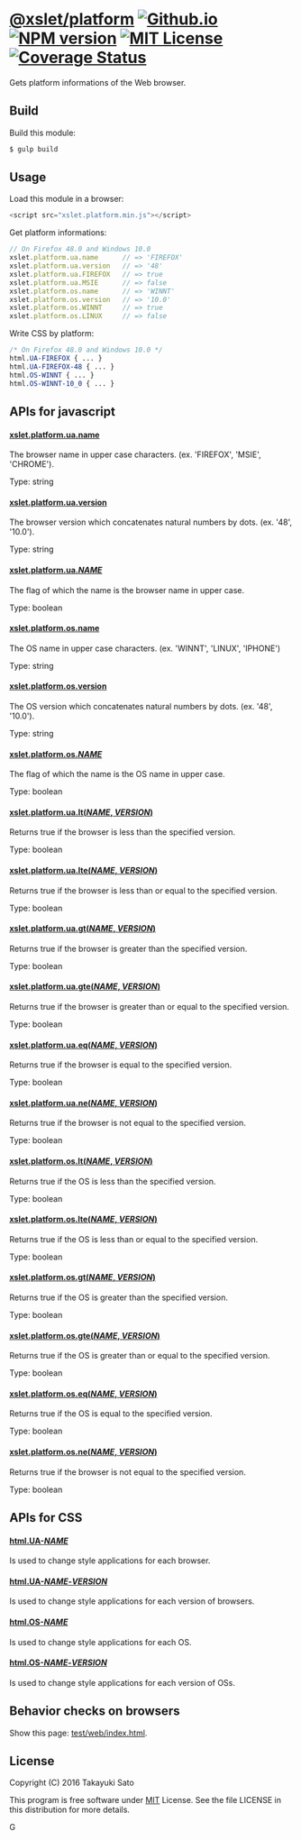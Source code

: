 # [@xslet/platform][repo-url] [![Github.io][io-image]][io-url] [![NPM version][npm-image]][npm-url] [![MIT License][mit-image]][mit-url] [![Coverage Status][coverage-image]][coverage-url]

Gets platform informations of the Web browser.

Build
-----

Build this module:

```sh
$ gulp build
```


Usage
-----

Load this module in a browser:

```js
<script src="xslet.platform.min.js"></script>
```

Get platform informations:

```js
// On Firefox 48.0 and Windows 10.0
xslet.platform.ua.name      // => 'FIREFOX'
xslet.platform.ua.version   // => '48'
xslet.platform.ua.FIREFOX   // => true
xslet.platform.ua.MSIE      // => false
xslet.platform.os.name      // => 'WINNT'
xslet.platform.os.version   // => '10.0'
xslet.platform.os.WINNT     // => true
xslet.platform.os.LINUX     // => false
```

Write CSS by platform:

```css
/* On Firefox 48.0 and Windows 10.0 */
html.UA-FIREFOX { ... }
html.UA-FIREFOX-48 { ... }
html.OS-WINNT { ... }
html.OS-WINNT-10_0 { ... }
```

APIs for javascript
-------------------

#### <u>xslet.platform.ua.name</u>

The browser name in upper case characters.
(ex. 'FIREFOX', 'MSIE', 'CHROME').

Type: string

#### <u>xslet.platform.ua.version</u>

The browser version which concatenates natural numbers by dots.
(ex. '48', '10.0').

Type: string

#### <u>xslet.platform.ua.*NAME*</u>

The flag of which the name is the browser name in upper case.

Type: boolean

#### <u>xslet.platform.os.name</u>

The OS name in upper case characters.
(ex. 'WINNT', 'LINUX', 'IPHONE')

Type: string

#### <u>xslet.platform.os.version</u>

The OS version which concatenates natural numbers by dots.
(ex. '48', '10.0').

Type: string

#### <u>xslet.platform.os.*NAME*</u>

The flag of which the name is the OS name in upper case.

Type: boolean

#### <u>xslet.platform.ua.lt(*NAME*, *VERSION*)</u>

Returns true if the browser is less than the specified version.

Type: boolean

#### <u>xslet.platform.ua.lte(*NAME*, *VERSION*)</u>

Returns true if the browser is less than or equal to the specified version.

Type: boolean

#### <u>xslet.platform.ua.gt(*NAME*, *VERSION*)</u>

Returns true if the browser is greater than the specified version.

Type: boolean

#### <u>xslet.platform.ua.gte(*NAME*, *VERSION*)</u>

Returns true if the browser is greater than or equal to the specified version.

Type: boolean

#### <u>xslet.platform.ua.eq(*NAME*, *VERSION*)</u>

Returns true if the browser is equal to the specified version.

Type: boolean

#### <u>xslet.platform.ua.ne(*NAME*, *VERSION*)</u>

Returns true if the browser is not equal to the specified version.

Type: boolean

#### <u>xslet.platform.os.lt(*NAME*, *VERSION*)</u>

Returns true if the OS is less than the specified version.

Type: boolean

#### <u>xslet.platform.os.lte(*NAME*, *VERSION*)</u>

Returns true if the OS is less than or equal to the specified version.

Type: boolean

#### <u>xslet.platform.os.gt(*NAME*, *VERSION*)</u>

Returns true if the OS is greater than the specified version.

Type: boolean

#### <u>xslet.platform.os.gte(*NAME*, *VERSION*)</u>

Returns true if the OS is greater than or equal to the specified version.

Type: boolean

#### <u>xslet.platform.os.eq(*NAME*, *VERSION*)</u>

Returns true if the OS is equal to the specified version.

Type: boolean

#### <u>xslet.platform.os.ne(*NAME*, *VERSION*)</u>

Returns true if the browser is not equal to the specified version.

Type: boolean


APIs for CSS
------------

#### <u>html.UA-*NAME*</u>

Is used to change style applications for each browser.

#### <u>html.UA-*NAME*-*VERSION*</u>

Is used to change style applications for each version of browsers.

#### <u>html.OS-*NAME*</u>

Is used to change style applications for each OS.

#### <u>html.OS-*NAME*-*VERSION*</u>

Is used to change style applications for each version of OSs.

Behavior checks on browsers
---------------------------

Show this page: [test/web/index.html](test/web/index.html). 

License
-------
Copyright (C) 2016 Takayuki Sato

This program is free software under [MIT][mit-url] License.
See the file LICENSE in this distribution for more details.

[repo-url]: https://github.com/xslet/platform
[io-image]: http://img.shields.io/badge/HP-github.io-ffbbbb.svg
[io-url]: https://xslet.github.io/platform/
[npm-image]: http://img.shields.io/badge/npm-v0.1.2-blue.svg
[npm-url]: https://www.npmjs.org/package/@xslet/platform/
[mit-image]: http://img.shields.io/badge/license-MIT-green.svg
[mit-url]: https://opensource.org/licenses/MIT
[coverage-image]: https://coveralls.io/repos/github/xslet/platform/badge.svg?branch=master
[coverage-url]: https://coveralls.io/github/xslet/platform?branch=master
G
